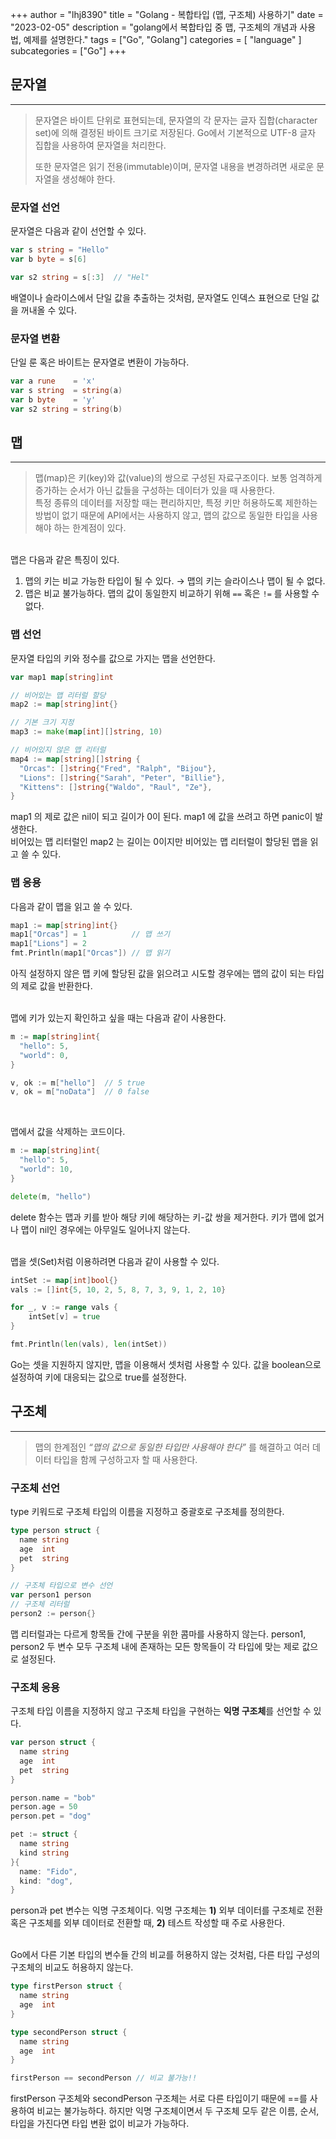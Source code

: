 +++
author = "lhj8390"
title = "Golang - 복합타입 (맵, 구조체) 사용하기"
date = "2023-02-05"
description = "golang에서 복합타입 중 맵, 구조체의 개념과 사용법, 예제를 설명한다."
tags = ["Go", "Golang"]
categories = [
    "language"
]
subcategories = ["Go"]
+++
## 문자열

---

> 문자열은 바이트 단위로 표현되는데, 문자열의 각 문자는 글자 집합(character set)에 의해 결정된 바이트 크기로 저장된다. Go에서 기본적으로 UTF-8 글자 집합을 사용하여 문자열을 처리한다.
> 
> 
> 또한 문자열은 읽기 전용(immutable)이며, 문자열 내용을 변경하려면 새로운 문자열을 생성해야 한다.
> 

### 문자열 선언

문자열은 다음과 같이 선언할 수 있다.

```go
var s string = "Hello"
var b byte = s[6]

var s2 string = s[:3]  // "Hel"
```

배열이나 슬라이스에서 단일 값을 추출하는 것처럼, 문자열도 인덱스 표현으로 단일 값을 꺼내올 수 있다. 

### 문자열 변환

단일 룬 혹은 바이트는 문자열로 변환이 가능하다.

```go
var a rune    = 'x'
var s string  = string(a)
var b byte    = 'y'
var s2 string = string(b)
```

## 맵

---

> 맵(map)은 키(key)와 값(value)의 쌍으로 구성된 자료구조이다. 보통 엄격하게 증가하는 순서가 아닌 값들을 구성하는 데이터가 있을 때 사용한다.<br/>
> 특정 종류의 데이터를 저장할 때는 편리하지만, 특정 키만 허용하도록 제한하는 방법이 없기 때문에 API에서는 사용하지 않고, 맵의 값으로 동일한 타입을 사용해야 하는 한계점이 있다.
> 
<br/>
맵은 다음과 같은 특징이 있다.

1. 맵의 키는 비교 가능한 타입이 될 수 있다. → 맵의 키는 슬라이스나 맵이 될 수 없다. 
2. 맵은 비교 불가능하다. 맵의 값이 동일한지 비교하기 위해 `==` 혹은 `!=` 를 사용할 수 없다.

### 맵 선언

문자열 타입의 키와 정수를 값으로 가지는 맵을 선언한다.

```go
var map1 map[string]int

// 비어있는 맵 리터럴 할당
map2 := map[string]int{}

// 기본 크기 지정
map3 := make(map[int][]string, 10)

// 비어있지 않은 맵 리터럴
map4 := map[string][]string {
  "Orcas": []string{"Fred", "Ralph", "Bijou"},
  "Lions": []string{"Sarah", "Peter", "Billie"},
  "Kittens": []string{"Waldo", "Raul", "Ze"},
}
```

map1 의 제로 값은 nil이 되고 길이가 0이 된다. map1 에 값을 쓰려고 하면 panic이 발생한다. <br/>
비어있는 맵 리터럴인 map2 는 길이는 0이지만 비어있는 맵 리터럴이 할당된 맵을 읽고 쓸 수 있다.

### 맵 응용

다음과 같이 맵을 읽고 쓸 수 있다.

```go
map1 := map[string]int{}
map1["Orcas"] = 1          // 맵 쓰기
map1["Lions"] = 2
fmt.Println(map1["Orcas"]) // 맵 읽기
```

아직 설정하지 않은 맵 키에 할당된 값을 읽으려고 시도할 경우에는 맵의 값이 되는 타입의 제로 값을 반환한다.<br/><br/>

맵에 키가 있는지 확인하고 싶을 때는 다음과 같이 사용한다.

```go
m := map[string]int{
  "hello": 5,
  "world": 0,
}

v, ok := m["hello"]  // 5 true
v, ok = m["noData"]  // 0 false
```
<br/>

맵에서 값을 삭제하는 코드이다.

```go
m := map[string]int{
  "hello": 5,
  "world": 10,
}

delete(m, "hello")
```

delete 함수는 맵과 키를 받아 해당 키에 해당하는 키-값 쌍을 제거한다. 키가 맵에 없거나 맵이 nil인 경우에는 아무일도 일어나지 않는다.<br/><br/>

맵을 셋(Set)처럼 이용하려면 다음과 같이 사용할 수 있다.

```go
intSet := map[int]bool{}
vals := []int{5, 10, 2, 5, 8, 7, 3, 9, 1, 2, 10}

for _, v := range vals {
	intSet[v] = true
}

fmt.Println(len(vals), len(intSet))
```

Go는 셋을 지원하지 않지만, 맵을 이용해서 셋처럼 사용할 수 있다. 값을 boolean으로 설정하여 키에 대응되는 값으로 true를 설정한다.

## 구조체

---

> 맵의 한계점인 <span class="gray">*“맵의 값으로 동일한 타입만 사용해야 한다”*</span> 를 해결하고 여러 데이터 타입을 함께 구성하고자 할 때 사용한다.
> 

### 구조체 선언

type 키워드로 구조체 타입의 이름을 지정하고 중괄호로 구조체를 정의한다.

```go
type person struct {
  name string
  age  int
  pet  string
}

// 구조체 타입으로 변수 선언
var person1 person
// 구조체 리터럴
person2 := person{}
```

맵 리터럴과는 다르게 항목들 간에 구분을 위한 콤마를 사용하지 않는다.  person1, person2 두 변수 모두 구조체 내에 존재하는 모든 항목들이 <span class="red">각 타입에 맞는 제로 값으로 설정</span>된다.

### 구조체 응용

구조체 타입 이름을 지정하지 않고 구조체 타입을 구현하는 **익명 구조체**를 선언할 수 있다.

```go
var person struct {
  name string
  age  int
  pet  string
}

person.name = "bob"
person.age = 50
person.pet = "dog"

pet := struct {
  name string
  kind string
}{
  name: "Fido",
  kind: "dog",
}
```

person과 pet 변수는 익명 구조체이다. 익명 구조체는 **1)** 외부 데이터를 구조체로 전환 혹은 구조체를 외부 데이터로 전환할 때, **2)** 테스트 작성할 때 주로 사용한다. <br/><br/>

Go에서 다른 기본 타입의 변수들 간의 비교를 허용하지 않는 것처럼, 다른 타입 구성의 구조체의 비교도 허용하지 않는다.

```go
type firstPerson struct {
  name string
  age  int
}

type secondPerson struct {
  name string
  age  int
}

firstPerson == secondPerson // 비교 불가능!!
```

firstPerson 구조체와 secondPerson 구조체는 서로 다른 타입이기 때문에 ==를 사용하여 비교는 불가능하다. 하지만 <span class="red">익명 구조체이면서 두 구조체 모두 같은 이름, 순서, 타입을 가진다면 타입 변환 없이 비교가 가능하다.</span>